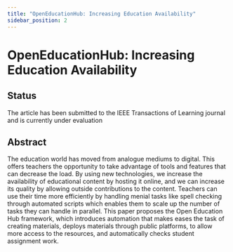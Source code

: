 ```yaml
---
title: "OpenEducationHub: Increasing Education Availability"
sidebar_position: 2
---
```


# OpenEducationHub: Increasing Education Availability

## Status

The article has been submitted to the IEEE Transactions of Learning journal and is currently under evaluation

## Abstract

The education world has moved from analogue mediums to digital.
This offers teachers the opportunity to take advantage of tools and features that can decrease the load.
By using new technologies, we increase the availability of educational content by hosting it online, and we can increase its quality by allowing outside contributions to the content.
Teachers can use their time more efficiently by handling menial tasks like spell checking through automated scripts which enables them to scale up the number of tasks they can handle in parallel.
This paper proposes the Open Education Hub framework, which introduces automation that makes eases the task of creating materials, deploys materials through public platforms, to allow more access to the resources, and automatically checks student assignment work.
